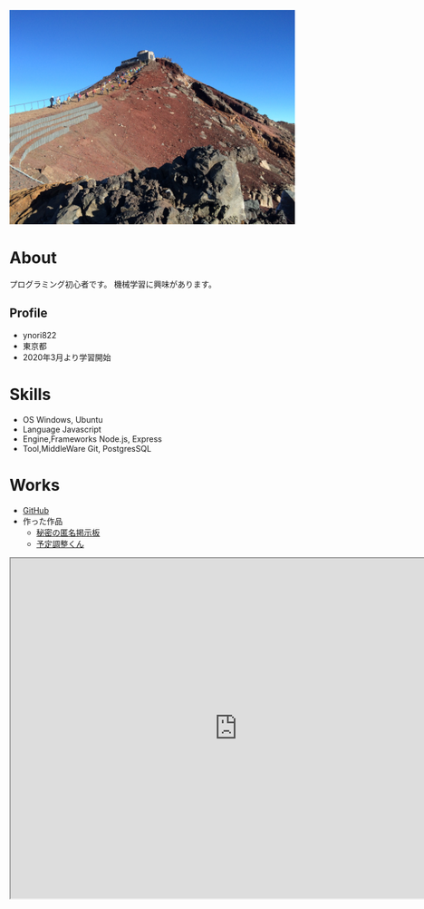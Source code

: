 ![富士登山時の写真](IMG_0112.JPG)

# About
プログラミング初心者です。
機械学習に興味があります。

## Profile
- ynori822
- 東京都
- 2020年3月より学習開始

# Skills
- OS                Windows, Ubuntu
- Language          Javascript
- Engine,Frameworks Node.js, Express
- Tool,MiddleWare   Git, PostgresSQL

# Works
- [GitHub](https://github.com/ynori822)
- 作った作品
  - [秘密の匿名掲示板](https://warm-cliffs-59742.herokuapp.com/posts)
  - [予定調整くん](https://blooming-wave-19578.herokuapp.com/)
  
<iframe src="https://www.openprocessing.org/sketch/1035466/embed/" width="800" height="600"></iframe>

